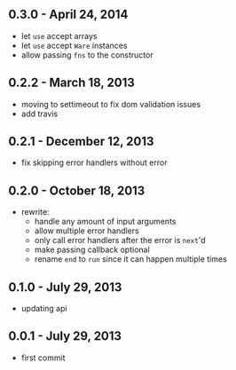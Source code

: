 
0.3.0 - April 24, 2014
----------------------
* let `use` accept arrays
* let `use` accept `Ware` instances
* allow passing `fns` to the constructor

0.2.2 - March 18, 2013
----------------------
* moving to settimeout to fix dom validation issues
* add travis

0.2.1 - December 12, 2013
-------------------------
* fix skipping error handlers without error

0.2.0 - October 18, 2013
------------------------
* rewrite:
  * handle any amount of input arguments
  * allow multiple error handlers
  * only call error handlers after the error is `next`'d
  * make passing callback optional
  * rename `end` to `run` since it can happen multiple times

0.1.0 - July 29, 2013
---------------------
* updating api

0.0.1 - July 29, 2013
---------------------
* first commit
